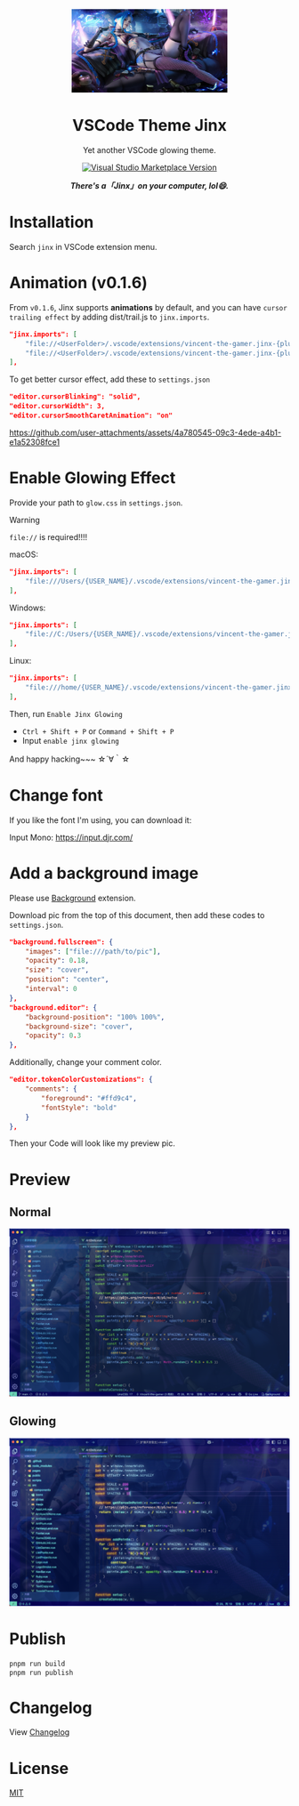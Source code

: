 <div align="center">
    <img src="./.github/jinx.jpg" style="width: 280px; height: 150px;"/>
</div>
<h1 align="center">VSCode Theme Jinx</h1>
<p align="center">Yet another VSCode glowing theme.</p>

<p align="center">
<a href="https://marketplace.visualstudio.com/items?itemName=vincent-the-gamer.jinx" target="__blank"><img src="https://img.shields.io/visual-studio-marketplace/v/vincent-the-gamer.jinx.svg?color=4d9375&amp;label=Marketplace&logo=visual-studio-code" alt="Visual Studio Marketplace Version" /></a>
</p>

<p align="center">
    <b><i>There's a「Jinx」on your computer, lol😄.</i></b>
</p>

# Installation

Search `jinx` in VSCode extension menu.

# Animation (v0.1.6)

From `v0.1.6`, Jinx supports **animations** by default, and you can have `cursor trailing effect` by adding dist/trail.js to `jinx.imports`.

```json
"jinx.imports": [
    "file://<UserFolder>/.vscode/extensions/vincent-the-gamer.jinx-{plugin-version}/glow.css",
    "file://<UserFolder>/.vscode/extensions/vincent-the-gamer.jinx-{plugin-version}/dist/trail.js"
],
```

To get better cursor effect, add these to `settings.json`

```json
"editor.cursorBlinking": "solid",
"editor.cursorWidth": 3,
"editor.cursorSmoothCaretAnimation": "on"
```

https://github.com/user-attachments/assets/4a780545-09c3-4ede-a4b1-e1a52308fce1


# Enable Glowing Effect

Provide your path to `glow.css` in `settings.json`.

> [!WARNING]
> `file://` is required!!!!

macOS:

```json
"jinx.imports": [
    "file:///Users/{USER_NAME}/.vscode/extensions/vincent-the-gamer.jinx-{plugin-version}/glow.css"
],
```

Windows: 
```json
"jinx.imports": [
    "file://C:/Users/{USER_NAME}/.vscode/extensions/vincent-the-gamer.jinx-{plugin-version}/glow.css"
],
```

Linux:

```json
"jinx.imports": [
    "file:///home/{USER_NAME}/.vscode/extensions/vincent-the-gamer.jinx-{plugin-version}/glow.css"
],
```

Then, run `Enable Jinx Glowing`

- `Ctrl + Shift + P` or `Command + Shift + P`
- Input `enable jinx glowing`

And happy hacking~~~ ☆´∀｀☆

# Change font

If you like the font I'm using, you can download it:

Input Mono: https://input.djr.com/

# Add a background image

Please use [Background](https://github.com/shalldie/vscode-background) extension.

Download pic from the top of this document, then add these codes to `settings.json`.
```json
"background.fullscreen": {
    "images": ["file:///path/to/pic"],
    "opacity": 0.18,
    "size": "cover",
    "position": "center",
    "interval": 0
},
"background.editor": {
    "background-position": "100% 100%",
    "background-size": "cover",
    "opacity": 0.3
},
```

Additionally, change your comment color.
```json
"editor.tokenColorCustomizations": {
    "comments": {
        "foreground": "#ffd9c4",
        "fontStyle": "bold"
    }
},
```

Then your Code will look like my preview pic.


# Preview

## Normal
![theme](./.github/theme.png)

## Glowing
![glowing](./.github/glowing.png)

# Publish
```shell
pnpm run build
pnpm run publish
```

# Changelog
View [Changelog](./CHANGELOG.md)

# License
[MIT](./LICENSE)
